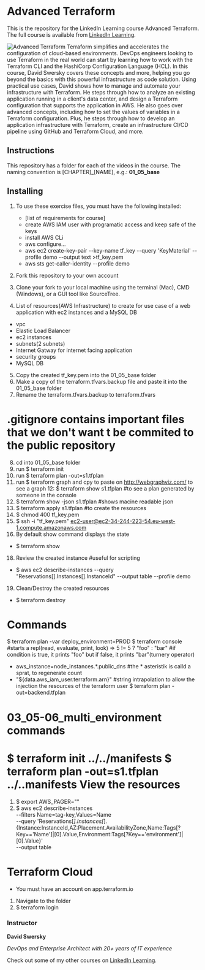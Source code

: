 # Advanced Terraform
This is the repository for the LinkedIn Learning course Advanced Terraform. The full course is available from [LinkedIn Learning][lil-course-url].

![Advanced Terraform][lil-thumbnail-url] 
Terraform simplifies and accelerates the configuration of cloud-based environments. DevOps engineers looking to use Terraform in the real world can start by learning how to work with the Terraform CLI and the HashiCorp Configuration Language (HCL). In this course, David Swersky covers these concepts and more, helping you go beyond the basics with this powerful infrastructure as code solution. Using practical use cases, David shows how to manage and automate your infrastructure with Terraform. He steps through how to analyze an existing application running in a client's data center, and design a Terraform configuration that supports the application in AWS. He also goes over advanced concepts, including how to set the values of variables in a Terraform configuration. Plus, he steps through how to develop an application infrastructure with Terraform, create an infrastructure CI/CD pipeline using GitHub and Terraform Cloud, and more.

## Instructions
This repository has a folder for each of the videos in the course. The naming convention is [CHAPTER]_[NAME], e.g.: **01_05_base**


## Installing
1. To use these exercise files, you must have the following installed:
	- [list of requirements for course]
	- create AWS IAM user with programatic access and keep safe of the keys
	- install AWS CLi
	- aws configure... 
	- aws ec2 create-key-pair --key-name tf_key --query 'KeyMaterial' --profile demo --output text >tf_key.pem
	- aws sts get-caller-identity --profile demo

2. Fork this repository to your own account
3. Clone your fork to your local machine using the terminal (Mac), CMD (Windows), or a GUI tool like SourceTree.
4. List of resources(AWS Infrastructure) to create for use case of a web application with ec2 instances and a MySQL DB
- vpc
- Elastic Load Balancer
- ec2 instances
- subnets(2 subnets)
- Internet Gatway for internet facing application
- security groups
- MySQL DB
5. Copy the created tf_key.pem into the 01_05_base folder
6. Make a copy of the terraform.tfvars.backup file and paste it into the 01_05_base folder
7. Rename the terraform.tfvars.backup to terraform.tfvars
# .gitignore contains important files that we don't want t be commited to the public repository
8. cd into 01_05_base folder
9. run $ terraform init
10. run $ terraform plan -out=s1.tfplan
11. run $ terraform graph and cpy to paste on http://webgraphviz.com/ to see a graph
12: $ terraform show s1.tfplan #to see a plan generated by someone in the console
13. $ terraform show -json s1.tfplan #shows macine readable json
14. $ terraform apply s1.tfplan #to create the resources
15. $ chmod 400 tf_key.pem
16. $ ssh -i "tf_key.pem" ec2-user@ec2-34-244-223-54.eu-west-1.compute.amazonaws.com
17. By default show command displays the state
- $ terraform show
18. Review the created instance #useful for scripting
- $ aws ec2 describe-instances --query "Reservations[].Instances[].InstanceId" --output table --profile demo
19. Clean/Destroy the created resources
- $ terraform destroy

Commands
========
$ terraform plan -var deploy_environment=PROD
$ terraform console #starts a repl(read, evaluate, print, look)
=> 5 != 5 ? "foo" : "bar" #if condition is true, it prints "foo" but if false, it prints "bar"(turnery operator)
- aws_instance=node_instances.*.public_dns #the * asteristik is calld a sprat, to regenerate count
- "${data.aws_iam_user.terraform.arn}" #string intrapolation to allow the injection the resources of the terraform user
$ terraform plan -out=backend.tfplan

03_05-06_multi_environment commands
===================================
$ terraform init ../../manifests
$ terraform plan -out=s1.tfplan ../..manifests
View the resources
==================
1. $ export AWS_PAGER=""
2. $ aws ec2 describe-instances \
     --filters Name=tag-key,Values=Name \
     --query 'Reservations[*].Instances[*].{Instance:InstanceId,AZ:Placement.AvailabilityZone,Name:Tags[?Key=='Name']|[0].Value,Environment:Tags[?Key=='environment']|[0].Value}' \
     --output table

Terraform Cloud
===============
- You must have an account on app.terraform.io
1. Navigate to the folder
2. $ terraform login







### Instructor

**David Swersky**

_DevOps and Enterprise Architect with 20+ years of IT experience_

Check out some of my other courses on [LinkedIn Learning](https://www.linkedin.com/learning/instructors/david-swersky).

[lil-course-url]: https://www.linkedin.com/learning/advanced-terraform
[lil-thumbnail-url]: https://cdn.lynda.com/course/2823489/2823489-1604938909984-16x9.jpg
